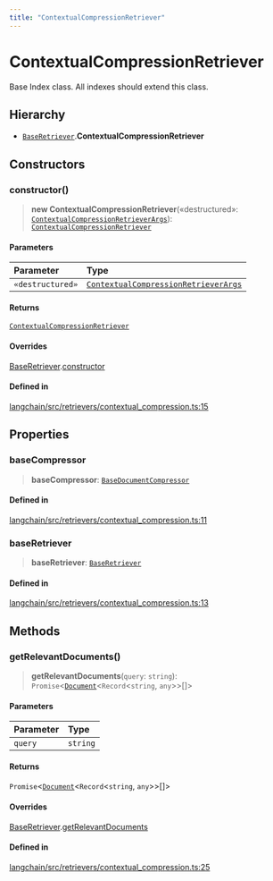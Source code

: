 ```yaml
---
title: "ContextualCompressionRetriever"
---
```


# ContextualCompressionRetriever

Base Index class. All indexes should extend this class.

## Hierarchy

- [`BaseRetriever`](../../schema/classes/BaseRetriever.md).**ContextualCompressionRetriever**

## Constructors

### constructor()

> **new ContextualCompressionRetriever**(«destructured»: [`ContextualCompressionRetrieverArgs`](../interfaces/ContextualCompressionRetrieverArgs.md)): [`ContextualCompressionRetriever`](ContextualCompressionRetriever.md)

#### Parameters

| Parameter        | Type                                                                                        |
| :--------------- | :------------------------------------------------------------------------------------------ |
| `«destructured»` | [`ContextualCompressionRetrieverArgs`](../interfaces/ContextualCompressionRetrieverArgs.md) |

#### Returns

[`ContextualCompressionRetriever`](ContextualCompressionRetriever.md)

#### Overrides

[BaseRetriever](../../schema/classes/BaseRetriever.md).[constructor](../../schema/classes/BaseRetriever.md#constructor)

#### Defined in

[langchain/src/retrievers/contextual_compression.ts:15](https://github.com/hwchase17/langchainjs/blob/ddf2996/langchain/src/retrievers/contextual_compression.ts#L15)

## Properties

### baseCompressor

> **baseCompressor**: [`BaseDocumentCompressor`](../../retrievers_document_compressors/classes/BaseDocumentCompressor.md)

#### Defined in

[langchain/src/retrievers/contextual_compression.ts:11](https://github.com/hwchase17/langchainjs/blob/ddf2996/langchain/src/retrievers/contextual_compression.ts#L11)

### baseRetriever

> **baseRetriever**: [`BaseRetriever`](../../schema/classes/BaseRetriever.md)

#### Defined in

[langchain/src/retrievers/contextual_compression.ts:13](https://github.com/hwchase17/langchainjs/blob/ddf2996/langchain/src/retrievers/contextual_compression.ts#L13)

## Methods

### getRelevantDocuments()

> **getRelevantDocuments**(`query`: `string`): `Promise`<[`Document`](../../document/classes/Document.md)<`Record`<`string`, `any`\>\>[]\>

#### Parameters

| Parameter | Type     |
| :-------- | :------- |
| `query`   | `string` |

#### Returns

`Promise`<[`Document`](../../document/classes/Document.md)<`Record`<`string`, `any`\>\>[]\>

#### Overrides

[BaseRetriever](../../schema/classes/BaseRetriever.md).[getRelevantDocuments](../../schema/classes/BaseRetriever.md#getrelevantdocuments)

#### Defined in

[langchain/src/retrievers/contextual_compression.ts:25](https://github.com/hwchase17/langchainjs/blob/ddf2996/langchain/src/retrievers/contextual_compression.ts#L25)
